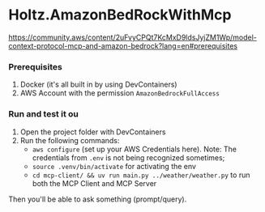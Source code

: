 # Holtz.AmazonBedRockWithMcp

https://community.aws/content/2uFvyCPQt7KcMxD9ldsJyjZM1Wp/model-context-protocol-mcp-and-amazon-bedrock?lang=en#prerequisites

### Prerequisites

1. Docker (it's all built in by using DevContainers)
2. AWS Account with the permission `AmazonBedrockFullAccess`

### Run and test it ou

1. Open the project folder with DevContainers
2. Run the following commands:
    - `aws configure` (set up your AWS Credentials here). Note: The credentials from `.env` is not being recognized sometimes;
    - `source .venv/bin/activate` for activating the env 
    - `cd mcp-client/ && uv run main.py ../weather/weather.py` to run both the MCP Client and MCP Server

Then you'll be able to ask something (prompt/query).